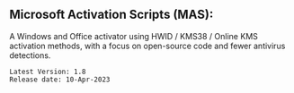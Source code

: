 ## Microsoft Activation Scripts (MAS):

A Windows and Office activator using HWID / KMS38 / Online KMS activation methods, with a focus on open-source code and fewer antivirus detections.

```
Latest Version: 1.8
Release date: 10-Apr-2023
```
